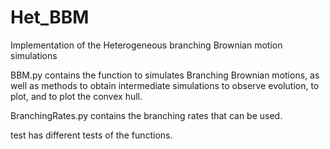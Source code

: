 # Het_BBM
Implementation of the Heterogeneous branching Brownian motion simulations

BBM.py contains the function to simulates Branching Brownian motions,
as well as methods to obtain intermediate simulations to observe evolution,
to plot, and to plot the convex hull.

BranchingRates.py contains the branching rates that can be used.

test has different tests of the functions.

